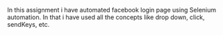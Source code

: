 In this assignment i have automated facebook login page using Selenium automation. In that i have used all the concepts like drop down, click, sendKeys, etc.
